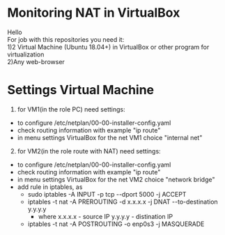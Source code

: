 # Monitoring NAT in VirtualBox 
Hello    
For job with this repositories you need it:    
1)2 Virtual Machine (Ubuntu 18.04+) in VirtualBox or other program for virtualization    
2)Any web-browser
# Settings Virtual Machine
1. for VM1(in the role PC) need settings:
- to configure /etc/netplan/00-00-installer-config.yaml    
- check routing information with example "ip route"   
- in menu settings VirtualBox for the net VM1 choice "internal net"
2. for VM2(in the role route with NAT) need settings:
- to configure /etc/netplan/00-00-installer-config.yaml    
- check routing information with example "ip route"    
- in menu settings VirtualBox for the net VM2 choice "network bridge"    
- add rule in iptables, as    
    + sudo iptables -A INPUT -p tcp --dport 5000 -j ACCEPT    
    + iptables -t nat -A PREROUTING -d x.x.x.x -j DNAT --to-destination y.y.y.y    
        +  where x.x.x.x - source IP y.y.y.y - distination IP    
    + iptables -t nat -A POSTROUTING -o enp0s3 -j MASQUERADE    

